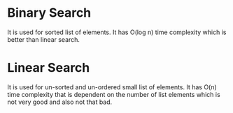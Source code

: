 # Binary Search

It is used for sorted list of elements. It has O(log n) time complexity which is better than linear search.

# Linear Search

It is used for un-sorted and un-ordered small list of elements. It has O(n) time complexity that is dependent on the number of list elements which is not very good and also not that bad.